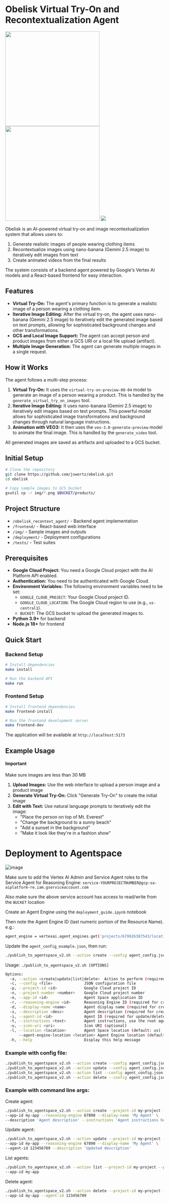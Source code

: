 # Obelisk Virtual Try-On and Recontextualization Agent

<img src="img/google-t-shirt.png" width=300px/>
<img src="img/person-try-on.png" width=300px/>
<img src="img/vto-output.png">

Obelisk is an AI-powered virtual try-on and image recontextualization system that allows users to:
1. Generate realistic images of people wearing clothing items
2. Recontextualize images using nano-banana (Gemini 2.5 image) to iteratively edit images from text
3. Create animated videos from the final results

The system consists of a backend agent powered by Google's Vertex AI models and a React-based frontend for easy interaction.

## Features

- **Virtual Try-On:** The agent's primary function is to generate a realistic image of a person wearing a clothing item.
- **Iterative Image Editing:** After the virtual try-on, the agent uses nano-banana (Gemini 2.5 image) to iteratively edit the generated image based on text prompts, allowing for sophisticated background changes and other transformations.
- **GCS and Local Image Support:** The agent can accept person and product images from either a GCS URI or a local file upload (artifact).
- **Multiple Image Generation:** The agent can generate multiple images in a single request.

## How it Works

The agent follows a multi-step process:

1.  **Virtual Try-On:** It uses the `virtual-try-on-preview-08-04` model to generate an image of a person wearing a product. This is handled by the `generate_virtual_try_on_images` tool.
2.  **Iterative Image Editing:** It uses nano-banana (Gemini 2.5 image) to iteratively edit images based on text prompts. This powerful model allows for sophisticated image transformations and background changes through natural language instructions.
3.  **Animation with VEO3:** It then uses the `veo-3.0-generate-preview` model to animate the final image. This is handled by the `generate_video` tool.

All generated images are saved as artifacts and uploaded to a GCS bucket.

## Initial Setup

```bash
# Clone the repository
git clone https://github.com/jswortz/obelisk.git
cd obelisk

# Copy sample images to GCS bucket
gsutil cp -r img/*.png $BUCKET/products/
```

## Project Structure

- `/obelisk_recontext_agent/` - Backend agent implementation
- `/frontend/` - React-based web interface
- `/img/` - Sample images and outputs
- `/deployment/` - Deployment configurations
- `/tests/` - Test suites

## Prerequisites

- **Google Cloud Project:** You need a Google Cloud project with the AI Platform API enabled.
- **Authentication:** You need to be authenticated with Google Cloud.
- **Environment Variables:** The following environment variables need to be set:
    - `GOOGLE_CLOUD_PROJECT`: Your Google Cloud project ID.
    - `GOOGLE_CLOUD_LOCATION`: The Google Cloud region to use (e.g., `us-central1`).
    - `BUCKET`: The GCS bucket to upload the generated images to.
- **Python 3.9+** for backend
- **Node.js 18+** for frontend

## Quick Start

### Backend Setup
```bash
# Install dependencies
make install

# Run the backend API
make run
```

### Frontend Setup
```bash
# Install frontend dependencies
make frontend-install

# Run the frontend development server
make frontend-dev
```

The application will be available at `http://localhost:5173`

## Example Usage

#### Important
Make sure images are less than 30 MB

1.  **Upload Images:** Use the web interface to upload a person image and a product image
2.  **Generate Virtual Try-On:** Click "Generate Try-On" to create the initial image
3.  **Edit with Text:** Use natural language prompts to iteratively edit the image:
    - "Place the person on top of Mt. Everest"
    - "Change the background to a sunny beach"
    - "Add a sunset in the background"
    - "Make it look like they're in a fashion show"


# Deployment to Agentspace
![image](img/agentspace-output.png)

Make sure to add the Vertex AI Admin and Service Agent roles to the Service Agent for Reasoning Engine:
`service-YOURPROJECTNUMBER@gcp-sa-aiplatform-re.iam.gserviceaccount.com`

Also make sure the above service account has access to read/write from the `BUCKET` location


Create an Agent Engine using the `deployment_guide.ipynb` notebook

Then note the Agent Engine ID (last numeric portion of the Resource Name). e.g.:

```bash
agent_engine = vertexai.agent_engines.get('projects/679926387543/locations/us-central1/reasoningEngines/1093257605637210112')
```

Update the `agent_config_example.json`, then run:

```bash
./publish_to_agentspace_v2.sh --action create --config agent_config.json
```

Usage: `./publish_to_agentspace_v2.sh [OPTIONS]`

```bash
Options:
  -a, --action <create|update|list|delete>  Action to perform (required)
  -c, --config <file>              JSON configuration file
  -p, --project-id <id>            Google Cloud project ID
  -n, --project-number <number>    Google Cloud project number
  -e, --app-id <id>                Agent Space application ID
  -r, --reasoning-engine <id>      Reasoning Engine ID (required for create/update)
  -d, --display-name <name>        Agent display name (required for create/update)
  -s, --description <desc>         Agent description (required for create)
  -i, --agent-id <id>              Agent ID (required for update/delete)
  -t, --instructions <text>        Agent instructions, use the root agent instructions here (required for create)
  -u, --icon-uri <uri>             Icon URI (optional)
  -l, --location <location>        Agent Space location (default: us)
      --agent-engine-location <location> Agent Engine location (default: us-central1)
  -h, --help                       Display this help message
```

### Example with config file:
```bash
./publish_to_agentspace_v2.sh --action create --config agent_config.json
./publish_to_agentspace_v2.sh --action update --config agent_config.json
./publish_to_agentspace_v2.sh --action list --config agent_config.json
./publish_to_agentspace_v2.sh --action delete --config agent_config.json
```
### Example with command line args:

Create agent:
```bash
./publish_to_agentspace_v2.sh --action create --project-id my-project --project-number 12345 \
--app-id my-app --reasoning-engine 67890 --display-name 'My Agent' \
--description 'Agent description' --instructions 'Agent instructions here'
```
  Update agent:
```bash
./publish_to_agentspace_v2.sh --action update --project-id my-project --project-number 12345 \
--app-id my-app --reasoning-engine 67890 --display-name 'My Agent' \
--agent-id 123456789 --description 'Updated description'
```
  List agents:
```bash
./publish_to_agentspace_v2.sh --action list --project-id my-project --project-number 12345 \
--app-id my-app
```

  Delete agent:
```bash
./publish_to_agentspace_v2.sh --action delete --project-id my-project --project-number 12345 \
--app-id my-app --agent-id 123456789
```
